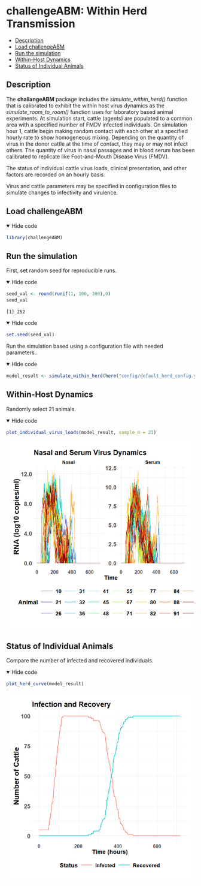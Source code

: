 challengeABM: Within Herd Transmission
================

- <a href="#description" id="toc-description">Description</a>
- <a href="#load-challengeabm" id="toc-load-challengeabm">Load
  challengeABM</a>
- <a href="#run-the-simulation" id="toc-run-the-simulation">Run the
  simulation</a>
- <a href="#within-host-dynamics"
  id="toc-within-host-dynamics">Within-Host Dynamics</a>
- <a href="#status-of-individual-animals"
  id="toc-status-of-individual-animals">Status of Individual Animals</a>

## Description

The **challangeABM** package includes the *simulate_within_herd()*
function that is calibrated to exhibit the within host virus dynamics as
the *simulate_room_to_room()* function uses for laboratory based animal
experiments. At simulation start, cattle (agents) are populated to a
common area with a specified number of FMDV infected individuals. On
simulation hour 1, cattle begin making random contact with each other at
a specified hourly rate to show homogeneous mixing. Depending on the
quantity of virus in the donor cattle at the time of contact, they may
or may not infect others. The quantity of virus in nasal passages and in
blood serum has been calibrated to replicate like Foot-and-Mouth Disease
Virus (FMDV).

The status of individual cattle virus loads, clinical presentation, and
other factors are recorded on an hourly basis.

Virus and cattle parameters may be specified in configuration files to
simulate changes to infectivity and virulence.

## Load challengeABM

<details open>
<summary>Hide code</summary>

``` r
library(challengeABM)
```

</details>

## Run the simulation

First, set random seed for reproducible runs.

<details open>
<summary>Hide code</summary>

``` r
seed_val <- round(runif(1, 100, 300),0)
seed_val 
```

</details>

    [1] 252

<details open>
<summary>Hide code</summary>

``` r
set.seed(seed_val)
```

</details>

Run the simulation based using a configuration file with needed
parameters..

<details open>
<summary>Hide code</summary>

``` r
model_result <- simulate_within_herd(here("config/default_herd_config.yaml"))
```

</details>

## Within-Host Dynamics

Randomly select 21 animals.

<details open>
<summary>Hide code</summary>

``` r
plot_individual_virus_loads(model_result, sample_n = 21)
```

</details>

![](within_herd_transmission_files/figure-commonmark/unnamed-chunk-5-1.png)

## Status of Individual Animals

Compare the number of infected and recovered individuals.

<details open>
<summary>Hide code</summary>

``` r
plot_herd_curve(model_result)
```

</details>

![](within_herd_transmission_files/figure-commonmark/unnamed-chunk-6-1.png)
